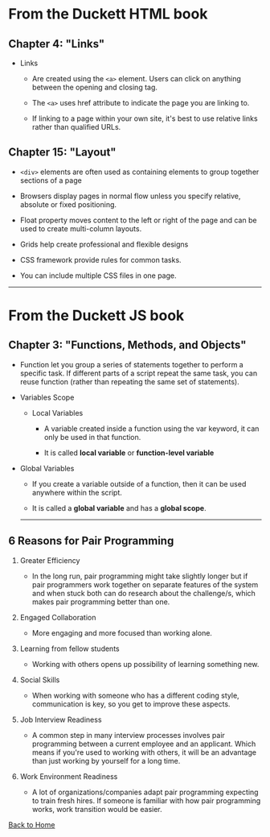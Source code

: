 # From the Duckett HTML book

## Chapter 4: "Links"

- Links

  - Are created using the `<a>` element. Users can click on anything between the opening <a> and closing </a> tag.
  
  - The `<a>` uses href attribute to indicate the page you are linking to.
  
  - If linking to a page within your own site, it's best to use relative links rather than qualified URLs.


## Chapter 15: "Layout"

  - `<div>` elements are often used as containing elements to group together sections of a page
  
  - Browsers display pages in normal flow unless you specify relative, absolute or fixed positioning.
  
  - Float property moves content to the left or right of the page and can be used to create multi-column layouts.
  
  - Grids help create professional and flexible designs
  
  - CSS framework provide rules for common tasks.
  
  - You can include multiple CSS files in one page.


___


# From the Duckett JS book
 
## Chapter 3: "Functions, Methods, and Objects"

- Function let you group a series of statements together to perform a specific task. If different parts of a script repeat the same task, you can reuse function
(rather than repeating the same set of statements).

- Variables Scope

  - Local Variables
  
    - A variable created inside a function using the var keyword, it can only be used in that function. 
    
    - It is called **local variable** or **function-level variable**
  
 - Global Variables
  
   - If you create a variable outside of a function, then it can be used anywhere within the script. 
   
   - It is called a **global variable** and has a **global scope**.
   
   
   ___
   
## 6 Reasons for Pair Programming

 1. Greater Efficiency
 
     - In the long run, pair programming might take slightly longer but if pair programmers work together on separate features of the system and when stuck both can do research
     about the challenge/s, which makes pair programming better than one.
 
 2. Engaged Collaboration
 
    - More engaging and more focused than working alone.
 
 3. Learning from fellow students
 
    - Working with others opens up possibility of learning something new.
 
 4. Social Skills
 
    - When working with someone who has a different coding style, communication is key, so you get to improve these aspects.
 
 5. Job Interview Readiness
 
    - A common step in many interview processes involves pair programming between a current employee and an applicant. Which means if you're used to working with
    others, it will be an advantage than just working by yourself for a long time.
 
 6. Work Environment Readiness
  
    - A lot of organizations/companies adapt pair programming expecting to train fresh hires. If someone is familiar with how pair programming works, work
    transition would be easier.

 
 

[Back to Home](https://pdariuslee.github.io/reading-notes/)
